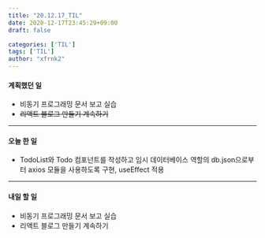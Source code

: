 ```yaml
---
title: "20.12.17_TIL"
date: 2020-12-17T23:45:29+09:00
draft: false

categories: ['TIL']
tags: ['TIL']
author: "xfrnk2"
---
```

#### 계획했던 일
+ 비동기 프로그래밍 문서 보고 실습
+ ~~리액트 블로그 만들기 계속하기~~
---
#### 오늘 한 일
+ TodoList와 Todo 컴포넌트를 작성하고 임시 데이터베이스 역할의 db.json으로부터 axios 모듈을 사용하도록 구현, useEffect 적용
---   
#### 내일 할 일 
+ 비동기 프로그래밍 문서 보고 실습
+ 리액트 블로그 만들기 계속하기